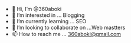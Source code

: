 - 👋 Hi, I’m @360aboki
- 👀 I’m interested in ... Blogging
- 🌱 I’m currently learning ... SEO
- 💞️ I’m looking to collaborate on ...Web mastters
- 📫 How to reach me ... 360aboki@gmail.com

<!---
360aboki/360aboki is a ✨ special ✨ repository because its `README.md` (this file) appears on your GitHub profile.
You can click the Preview link to take a look at your changes.
--->
